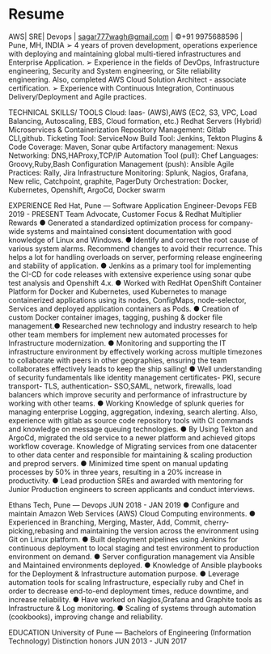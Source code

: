 # Resume
AWS| SRE| Devops | sagar777wagh@gmail.com | ©+91 9975688596 | Pune, MH, INDIA
➢
4 years of proven development, operations experience with deploying and maintaining global
multi-tiered infrastructures and Enterprise Application.
➢
Experience in the fields of DevOps, Infrastructure engineering, Security and System engineering,
or Site reliability engineering. Also, completed AWS Cloud Solution Architect - associate
certification.
➢
Experience with Continuous Integration, Continuous Delivery/Deployment and Agile practices.


TECHNICAL SKILLS/ TOOLS
Cloud: Iaas- (AWS),AWS (EC2, S3, VPC, Load Balancing, Autoscaling, EBS, Cloud formation, etc.)
Redhat Servers (Hybrid) Microservices & Containerization
Repository Management: Gitlab CLI,github. Ticketing Tool: ServiceNow
Build Tool: Jenkins, Tekton Plugins & Code Coverage: Maven, Sonar qube
Artifactory management: Nexus Networking: DNS,HAProxy,TCP/IP
Automation Tool (pull): Chef Languages: Groovy,Ruby,Bash
Configuration Management (push): Ansible Agile Practices: Rally, Jira
Infrastructure Monitoring: Splunk, Nagios, Grafana, New relic, Catchpoint, graphite, PagerDuty
Orchestration: Docker, Kubernetes, Openshift, ArgoCd, Docker swarm

EXPERIENCE
Red Hat, Pune — Software Application Engineer-Devops
FEB 2019 - PRESENT
Team Advocate, Customer Focus & Redhat Multiplier Rewards
●
Generated a standardized optimization process for company-wide systems and maintained
consistent documentation with good knowledge of Linux and Windows.
●
Identify and correct the root cause of various system alarms. Recommend changes to avoid their
recurrence. This helps a lot for handling overloads on server, performing release engineering and
stability of application.
●
Jenkins as a primary tool for implementing the CI-CD for code releases with extensive experience
using sonar qube test analysis and Openshift 4.x.
●
Worked with RedHat OpenShift Container Platform for Docker and Kubernetes, used Kubernetes
to manage containerized applications using its nodes, ConfigMaps, node-selector, Services and
deployed application containers as Pods.
●
Creation of custom Docker container images, tagging, pushing & docker file management.●
Researched new technology and industry research to help other team members for implement new
automated processes for Infrastructure modernization.
●
Monitoring and supporting the IT infrastructure environment by effectively working across multiple
timezones to collaborate with peers in other geographies, ensuring the team collaborates effectively
leads to keep the ship sailing!
●
Well understanding of security fundamentals like identity management certificates- PKI, secure
transport- TLS, authentication- SSO,SAML, network, firewalls, load balancers which improve
security and performance of infrastructure by working with other teams.
●
Working Knowledge of splunk queries for managing enterprise Logging, aggregation, indexing,
search alerting. Also, experience with gitlab as source code repository tools with CI commands
and knowledge on message queuing technologies.
●
By Using Tekton and ArgoCd, migrated the old service to a newer platform and achieved gitops
workflow coverage. Knowledge of Migrating services from one datacenter to other data center
and responsible for maintaining & scaling production and preprod servers.
●
Minimized time spent on manual updating processes by 50% in three years, resulting in a 20%
increase in productivity.
●
Lead production SREs and awarded with mentoring for Junior Production engineers to screen
applicants and conduct interviews.

Ethans Tech, Pune — Devops
JUN 2018 - JAN 2019
● Configure and maintain Amazon Web Services (AWS) Cloud Computing environments.
● Experienced in Branching, Merging, Master, Add, Commit, cherry-picking,rebasing and maintaining
the version across the environment using Git on Linux platform.
●
Built deployment pipelines using Jenkins for continuous deployment to local staging and test
environment to production environment on demand.
● Server configuration management via Ansible and Maintained environments deployed.
● Knowledge of Ansible playbooks for the Deployment & Infrastructure automation purpose.
● Leverage automation tools for scaling Infrastructure, especially ruby and Chef in order to
decrease end-to-end deployment times, reduce downtime, and increase reliability.
● Have worked on Nagios,Grafana and Graphite tools as Infrastructure & Log monitoring.
● Scaling of systems through automation (cookbooks), improving change and reliability.

EDUCATION
University of Pune — Bachelors of Engineering (Information Technology)
Distinction honors
JUN 2013 - JUN 2017
